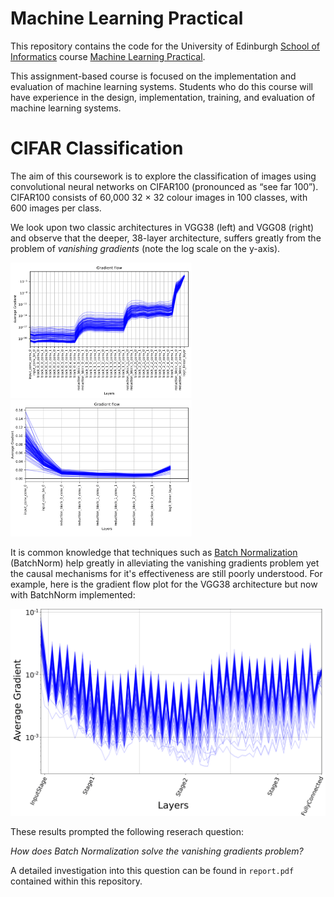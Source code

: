 # Machine Learning Practical

This repository contains the code for the University of Edinburgh [School of Informatics](http://www.inf.ed.ac.uk) course [Machine Learning Practical](http://www.inf.ed.ac.uk/teaching/courses/mlp/).

This assignment-based course is focused on the implementation and evaluation of machine learning systems. Students who do this course will have experience in the design, implementation, training, and evaluation of machine learning systems.

# CIFAR Classification
The aim of this coursework is to explore the classification of images using convolutional neural networks on CIFAR100 (pronounced as “see far 100”). CIFAR100 consists of 60,000 32 × 32 colour images in 100 classes, with 600 images per class. 

We look upon two classic architectures in VGG38 (left) and VGG08 (right) and observe that the deeper, 38-layer architecture, suffers greatly from the problem of *vanishing gradients* (note the log scale on the y-axis).

<p float="left">
  <img src="images/vgg38_grads-1.png" width="290" />
  <img src="images/vgg08_grads-1.png" width="290" > 
</p>

It is common knowledge that techniques such as [Batch Normalization](https://arxiv.org/pdf/1502.03167v3.pdf) (BatchNorm) help greatly in alleviating the vanishing gradients problem yet the causal mechanisms for it's effectiveness are still poorly understood. For example, here is the gradient flow plot for the VGG38 architecture but now with BatchNorm implemented:

![](images/grad_flow2_bn-1.png)

These results prompted the following reserach question:

*How does Batch Normalization solve the vanishing gradients problem?*

A detailed investigation into this question can be found in `report.pdf` contained within this repository.

